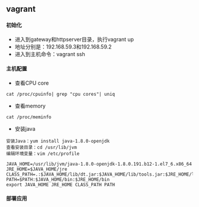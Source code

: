 ## vagrant

#### 初始化 
+ 进入到gateway和httpserver目录，执行vagrant up
+ 地址分别是：192.168.59.3和192.168.59.2
+ 进入到主机命令：vagrant ssh

#### 主机配置
+ 查看CPU core
```
cat /proc/cpuinfo| grep "cpu cores"| uniq
```

+ 查看memory
```
cat /proc/meminfo
```
+ 安装java
```
安装Java：yum install java-1.8.0-openjdk
查看安装目录：cd /usr/lib/jvm
编辑环境变量：vim /etc/profile

JAVA_HOME=/usr/lib/jvm/java-1.8.0-openjdk-1.8.0.191.b12-1.el7_6.x86_64
JRE_HOME=$JAVA_HOME/jre
CLASS_PATH=.:$JAVA_HOME/lib/dt.jar:$JAVA_HOME/lib/tools.jar:$JRE_HOME/lib
PATH=$PATH:$JAVA_HOME/bin:$JRE_HOME/bin
export JAVA_HOME JRE_HOME CLASS_PATH PATH
```

#### 部署应用